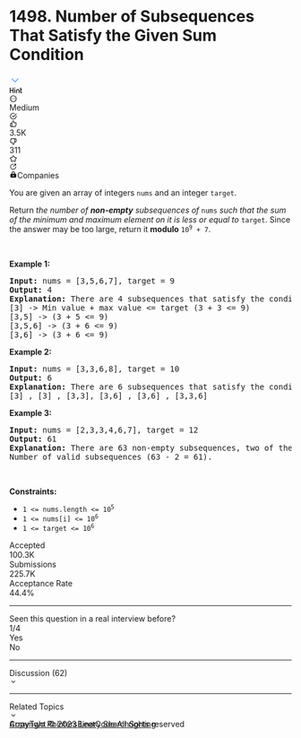 # 1498. Number of Subsequences That Satisfy the Given Sum Condition
<div class="flex h-full w-full flex-1 flex-col"><div id="big-omega-company-tags"><div id="big-omega-topbar"><div class="companyTagsContainer" style="overflow-x: scroll; flex-wrap: nowrap;"><div><svg version="1.1" id="icon" xmlns="http://www.w3.org/2000/svg" xmlns:xlink="http://www.w3.org/1999/xlink" x="0px" y="0px" viewBox="0 0 32 32" fill="#4087F1" xml:space="preserve" style="width: 20px;"><polygon points="16,22 6,12 7.4,10.6 16,19.2 24.6,10.6 26,12 "></polygon><rect id="_x3C_Transparent_Rectangle_x3E_" class="st0" fill="none" width="32" height="32"></rect></svg></div></div></div></div><div class="w-full px-5 pt-5"><div class="w-full"><div class="flex space-x-4"><div class="flex-1"><div class="flex h-full items-center"><span class="mr-2 text-label-1 dark:text-dark-label-1 text-lg font-medium"></span><div class="inline-flex min-h-[20px] items-center space-x-2 align-top mt-1"><div class="inline-flex items-center space-x-2"></div></div></div></div><div class="flex items-center"><div class="inline-flex gap-2 text-lg"><div class="popover-wrapper inline-block" data-headlessui-state=""><div><div id="headlessui-popover-button-:rlr:" aria-expanded="false" data-headlessui-state=""><div class="px-2 py-1 hover:text-blue-s dark:hover:text-dark-blue-s cursor-pointer rounded transition-colors text-gray-6 dark:text-dark-gray-6 hover:bg-fill-3 dark:hover:bg-dark-fill-3"><svg xmlns="http://www.w3.org/2000/svg" width="23" height="16" viewBox="0 0 23 16" fill="currentColor"><path d="M1.48535 3.08496C1.69271 3.08496 1.87256 3.15902 2.0249 3.30713C2.17725 3.45947 2.25342 3.64144 2.25342 3.85303V7.26807H5.77002V3.85303C5.77002 3.64144 5.84619 3.45947 5.99854 3.30713C6.15088 3.15902 6.33073 3.08496 6.53809 3.08496H6.55713C6.76449 3.08496 6.94434 3.15902 7.09668 3.30713C7.24902 3.45947 7.3252 3.64144 7.3252 3.85303V12.2319C7.3252 12.4478 7.24902 12.6276 7.09668 12.7715C6.94434 12.9238 6.76449 13 6.55713 13H6.53809C6.33073 13 6.15088 12.9238 5.99854 12.7715C5.84619 12.6276 5.77002 12.4478 5.77002 12.2319V8.81689H2.25342V12.2319C2.25342 12.4478 2.17725 12.6276 2.0249 12.7715C1.87256 12.9238 1.69271 13 1.48535 13H1.46631C1.25895 13 1.0791 12.9238 0.926758 12.7715C0.774414 12.6276 0.698242 12.4478 0.698242 12.2319V3.85303C0.698242 3.64144 0.774414 3.45947 0.926758 3.30713C1.0791 3.15902 1.25895 3.08496 1.46631 3.08496H1.48535ZM9.68018 5.6875C9.896 5.6875 10.0758 5.76367 10.2197 5.91602C10.3721 6.06836 10.4482 6.25033 10.4482 6.46191V12.2319C10.4482 12.4478 10.3721 12.6276 10.2197 12.7715C10.0758 12.9238 9.896 13 9.68018 13H9.66748C9.45589 13 9.27393 12.9238 9.12158 12.7715C8.96924 12.6276 8.89307 12.4478 8.89307 12.2319V6.46191C8.89307 6.25033 8.96924 6.06836 9.12158 5.91602C9.27393 5.76367 9.45589 5.6875 9.66748 5.6875H9.68018ZM9.67383 4.8623C9.42839 4.8623 9.21891 4.77555 9.04541 4.60205C8.87191 4.42855 8.78516 4.21908 8.78516 3.97363C8.78516 3.73242 8.87191 3.52507 9.04541 3.35156C9.21891 3.17806 9.42839 3.09131 9.67383 3.09131C9.91504 3.09131 10.1224 3.17806 10.2959 3.35156C10.4736 3.52083 10.5625 3.72819 10.5625 3.97363C10.5625 4.22331 10.4736 4.43278 10.2959 4.60205C10.1224 4.77555 9.91504 4.8623 9.67383 4.8623ZM13.5142 12.2319C13.5142 12.4478 13.438 12.6276 13.2856 12.7715C13.1333 12.9238 12.9535 13 12.7461 13H12.7271C12.5197 13 12.3398 12.9238 12.1875 12.7715C12.0352 12.6276 11.959 12.4478 11.959 12.2319V8.75977C11.959 7.91341 12.2594 7.18978 12.8604 6.58887C13.4613 5.98796 14.1849 5.6875 15.0312 5.6875C15.8734 5.6875 16.5949 5.98796 17.1958 6.58887C17.7967 7.18978 18.0972 7.91341 18.0972 8.75977V12.2319C18.0972 12.4478 18.021 12.6276 17.8687 12.7715C17.7248 12.9238 17.5449 13 17.3291 13H17.3164C17.1048 13 16.9229 12.9238 16.7705 12.7715C16.6182 12.6276 16.542 12.4478 16.542 12.2319V8.75977C16.542 8.34082 16.396 7.98324 16.104 7.68701C15.8078 7.39079 15.4502 7.24268 15.0312 7.24268C14.6081 7.24268 14.2484 7.39079 13.9521 7.68701C13.6602 7.98324 13.5142 8.34082 13.5142 8.75977V12.2319ZM20.1602 3.08496C20.3675 3.08496 20.5474 3.15902 20.6997 3.30713C20.8521 3.45947 20.9282 3.64144 20.9282 3.85303V5.6875H21.8804C22.0877 5.6875 22.2676 5.76367 22.4199 5.91602C22.5723 6.06836 22.6484 6.25033 22.6484 6.46191V6.47461C22.6484 6.69043 22.5723 6.87028 22.4199 7.01416C22.2676 7.1665 22.0877 7.24268 21.8804 7.24268H20.9282V11.0068C20.9282 11.1296 20.9705 11.2332 21.0552 11.3179C21.1398 11.4025 21.2456 11.4448 21.3726 11.4448H21.8804C22.0877 11.4448 22.2676 11.521 22.4199 11.6733C22.5723 11.8257 22.6484 12.0076 22.6484 12.2192V12.2319C22.6484 12.4478 22.5723 12.6276 22.4199 12.7715C22.2676 12.9238 22.0877 13 21.8804 13H21.3726C20.8224 13 20.3506 12.8053 19.957 12.416C19.5677 12.0225 19.373 11.5527 19.373 11.0068V3.85303C19.373 3.64144 19.4492 3.45947 19.6016 3.30713C19.7539 3.15902 19.9338 3.08496 20.1411 3.08496H20.1602Z"></path></svg></div></div></div></div><div class="popover-wrapper inline-block" data-headlessui-state=""><div><div id="headlessui-popover-button-:rle:" aria-expanded="false" data-headlessui-state=""><div class="cursor-pointer rounded p-[3px] text-gray-6 transition-colors dark:text-dark-gray-6 hover:bg-fill-3 dark:hover:bg-dark-fill-3"><svg xmlns="http://www.w3.org/2000/svg" viewBox="0 0 24 24" width="1em" height="1em" fill="currentColor"><path fill-rule="evenodd" d="M12 2c5.523 0 10 4.477 10 10s-4.477 10-10 10S2 17.523 2 12 6.477 2 12 2zm0 2a8 8 0 100 16 8 8 0 000-16zm-4.998 9.27a1.25 1.25 0 100-2.5 1.25 1.25 0 000 2.5zm6.25-1.25a1.25 1.25 0 11-2.5 0 1.25 1.25 0 012.5 0zm3.75 1.25a1.25 1.25 0 100-2.5 1.25 1.25 0 000 2.5z" clip-rule="evenodd"></path></svg></div></div></div></div></div></div></div><div class="mt-3 flex items-center space-x-4"><div class="text-yellow dark:text-dark-yellow inline-block text-sm font-medium capitalize leading-[22px]">Medium</div><div class="flex rounded p-[3px] text-lg transition-colors duration-200 text-green-s dark:text-dark-green-s"><svg xmlns="http://www.w3.org/2000/svg" viewBox="0 0 24 24" width="1em" height="1em" fill="currentColor"><path fill-rule="evenodd" d="M20 12.005v-.828a1 1 0 112 0v.829a10 10 0 11-5.93-9.14 1 1 0 01-.814 1.826A8 8 0 1020 12.005zM8.593 10.852a1 1 0 011.414 0L12 12.844l8.293-8.3a1 1 0 011.415 1.413l-9 9.009a1 1 0 01-1.415 0l-2.7-2.7a1 1 0 010-1.414z" clip-rule="evenodd"></path></svg></div><div class="flex items-center space-x-4"><div class="text-xstransition-colors flex cursor-pointer items-center space-x-1 rounded py-[3px] px-1 hover:bg-fill-3 dark:hover:bg-dark-fill-3 text-gray-6 dark:text-dark-gray-6"><div class="text-lg text-gray-6 dark:text-dark-gray-6"><svg xmlns="http://www.w3.org/2000/svg" viewBox="0 0 24 24" width="1em" height="1em" fill="currentColor"><path fill-rule="evenodd" d="M7.04 9.11l3.297-7.419a1 1 0 01.914-.594 3.67 3.67 0 013.67 3.671V7.33h4.028a2.78 2.78 0 012.78 3.2l-1.228 8.01a2.778 2.778 0 01-2.769 2.363H5.019a2.78 2.78 0 01-2.78-2.78V11.89a2.78 2.78 0 012.78-2.78H7.04zm-2.02 2a.78.78 0 00-.781.78v6.232c0 .431.35.78.78.78H6.69V11.11H5.02zm12.723 7.793a.781.781 0 00.781-.666l1.228-8.01a.78.78 0 00-.791-.898h-5.04a1 1 0 01-1-1V4.77c0-.712-.444-1.32-1.07-1.56L8.69 10.322v8.58h9.053z" clip-rule="evenodd"></path></svg></div><div class="text-xs">3.5K</div></div><div class="text-xstransition-colors flex cursor-pointer items-center space-x-1 rounded py-[3px] px-1 hover:bg-fill-3 dark:hover:bg-dark-fill-3 text-gray-6 dark:text-dark-gray-6"><div class="text-lg text-gray-6 dark:text-dark-gray-6"><svg xmlns="http://www.w3.org/2000/svg" viewBox="0 0 24 24" width="1em" height="1em" fill="currentColor"><path fill-rule="evenodd" d="M13.663 22.309a1 1 0 01-.914.594 3.67 3.67 0 01-3.67-3.671V16.67H5.05a2.78 2.78 0 01-2.78-3.2l1.228-8.01a2.778 2.778 0 012.769-2.364H18.98a2.78 2.78 0 012.78 2.781v6.232a2.78 2.78 0 01-2.78 2.78H16.96l-3.297 7.419zm5.318-9.419a.78.78 0 00.78-.78V5.878a.78.78 0 00-.78-.78H17.31v7.792h1.67zM6.257 5.097a.781.781 0 00-.781.666l-1.229 8.01a.78.78 0 00.792.898h5.04a1 1 0 011 1v3.56c0 .712.443 1.32 1.07 1.56l3.16-7.113v-8.58H6.258z" clip-rule="evenodd"></path></svg></div><div class="text-xs">311</div></div></div><div class="popover-wrapper inline-block" data-headlessui-state=""><div><div id="headlessui-popover-button-:rll:" aria-expanded="false" data-headlessui-state=""><div><div class="flex h-full cursor-pointer items-center rounded p-[3px] text-lg transition-colors hover:bg-fill-3 dark:hover:bg-dark-fill-3 text-gray-6 dark:text-dark-gray-6"><svg xmlns="http://www.w3.org/2000/svg" viewBox="0 0 24 24" width="1em" height="1em" fill="currentColor"><path fill-rule="evenodd" d="M11.394 2.074a2.5 2.5 0 011.212 0c.723.181 1.185.735 1.526 1.262.342.528.703 1.259 1.131 2.127l.392.795c.302.61.348.667.386.7a.502.502 0 00.086.063c.043.025.11.052.786.15l.877.128c.958.139 1.764.256 2.372.418.606.162 1.276.43 1.671 1.062a2.5 2.5 0 01.375 1.152c.052.744-.333 1.354-.728 1.841-.397.489-.98 1.058-1.674 1.733l-.634.619c-.489.476-.527.537-.548.583a.506.506 0 00-.033.101c-.01.05-.015.122.1.794l.15.873c.164.954.302 1.758.335 2.386.034.627-.014 1.346-.493 1.918a2.5 2.5 0 01-.98.712c-.692.279-1.39.102-1.976-.124-.588-.226-1.309-.605-2.165-1.056l-.785-.412c-.603-.317-.674-.335-.724-.34a.496.496 0 00-.106 0c-.05.005-.12.023-.724.34l-.785.412c-.856.45-1.577.83-2.165 1.056-.585.226-1.284.403-1.976.124a2.501 2.501 0 01-.98-.712c-.48-.572-.527-1.291-.493-1.918.033-.628.171-1.431.335-2.386l.15-.873c.115-.672.11-.745.1-.794a.5.5 0 00-.033-.101c-.02-.046-.06-.107-.548-.583l-.634-.619c-.694-.675-1.277-1.244-1.674-1.733-.395-.487-.78-1.097-.728-1.841a2.5 2.5 0 01.375-1.152c.395-.633 1.065-.9 1.67-1.062.61-.162 1.415-.28 2.373-.418l.877-.128c.675-.098.743-.125.786-.15a.5.5 0 00.086-.062c.038-.034.084-.09.386-.701l.392-.795c.428-.868.789-1.599 1.131-2.127.341-.527.803-1.08 1.526-1.262zm.493 1.939c-.023.013-.132.089-.34.41-.271.418-.58 1.042-1.045 1.982l-.364.738-.05.103c-.213.434-.428.872-.788 1.197a2.5 2.5 0 01-.43.312c-.42.241-.903.31-1.381.379a52.6 52.6 0 00-.114.016l-.815.119c-1.037.15-1.725.252-2.207.38-.37.099-.476.18-.495.197a.5.5 0 00-.07.216c.005.025.044.153.285.45.314.386.811.874 1.562 1.605l.59.575.082.08c.346.336.697.676.895 1.118.072.162.127.332.164.506.1.474.016.955-.067 1.431l-.02.113-.138.811c-.178 1.033-.294 1.72-.32 2.217-.02.382.023.508.034.532.05.058.113.103.183.133.026.003.16.006.516-.132.465-.18 1.082-.502 2.01-.99l.728-.382.102-.054c.427-.226.859-.454 1.34-.505.177-.02.355-.02.532 0 .481.051.913.28 1.34.505l.102.054.728.383c.928.487 1.545.81 2.01.99.357.137.49.134.516.13a.499.499 0 00.183-.132c.01-.024.055-.15.034-.532-.026-.497-.142-1.184-.32-2.217l-.139-.81-.02-.114c-.082-.476-.166-.957-.066-1.431.037-.174.092-.344.164-.506.198-.442.549-.782.895-1.118a20.8 20.8 0 00.083-.08l.59-.575c.75-.731 1.247-1.219 1.561-1.606.241-.296.28-.424.285-.45a.5.5 0 00-.07-.215c-.02-.017-.126-.098-.495-.196-.482-.129-1.17-.23-2.207-.381l-.815-.119-.113-.016c-.479-.068-.963-.138-1.382-.379a2.5 2.5 0 01-.43-.312c-.36-.325-.575-.763-.788-1.197a31.757 31.757 0 00-.05-.103l-.364-.738c-.464-.94-.774-1.564-1.045-1.982-.208-.321-.317-.397-.34-.41a.5.5 0 00-.226 0zm8.326 6.044v.002-.002zm-3.246 9.575h-.002.002zm-9.934 0h.002-.002zm-3.246-9.575v.002-.002z" clip-rule="evenodd"></path></svg></div></div></div></div></div><div class="popover-wrapper inline-block" data-headlessui-state=""><div><div id="headlessui-popover-button-:rlo:" aria-expanded="false" data-headlessui-state=""><div class="flex h-full cursor-pointer items-center rounded p-[3px] text-lg text-dark-gray-6 transition-colors dark:text-dark-gray-6 hover:bg-fill-3 dark:hover:bg-dark-fill-3"><svg xmlns="http://www.w3.org/2000/svg" viewBox="0 0 24 24" width="1em" height="1em" fill="currentColor"><path fill-rule="evenodd" d="M11.5 5.5a7 7 0 107 7 1 1 0 112 0 9 9 0 11-9-9 1 1 0 110 2z" clip-rule="evenodd"></path><path fill-rule="evenodd" d="M20.207 3.793a1 1 0 010 1.414l-7 7a1 1 0 01-1.414-1.414l7-7a1 1 0 011.414 0z" clip-rule="evenodd"></path><path fill-rule="evenodd" d="M14.5 4.5a1 1 0 011-1h4a1 1 0 011 1v4a1 1 0 11-2 0v-3h-3a1 1 0 01-1-1z" clip-rule="evenodd"></path></svg></div></div></div></div></div></div></div><div class="px-5 pt-3"><div class="relative"><div class="inline-block"><div class="transition-colors flex cursor-pointer items-center space-x-1.5 rounded-[21px] px-2 py-1 text-xs hover:bg-opacity-20 bg-fill-3 dark:bg-dark-fill-3 text-label-2 dark:text-dark-label-2 hover:bg-fill-2 dark:hover:bg-dark-fill-2"><svg xmlns="http://www.w3.org/2000/svg" viewBox="0 0 24 24" width="1em" height="1em" fill="currentColor" class="text-brand-orange dark:text-dark-brand-orange"><path fill-rule="evenodd" d="M7 8v2H6a3 3 0 00-3 3v6a3 3 0 003 3h12a3 3 0 003-3v-6a3 3 0 00-3-3h-1V8A5 5 0 007 8zm8 0v2H9V8a3 3 0 116 0zm-3 6a2 2 0 100 4 2 2 0 000-4z" clip-rule="evenodd"></path></svg><span>Companies</span></div></div></div></div><div class="px-5 pt-4"><div class="flex"></div><div class="_1l1MA" data-track-load="description_content"><p>You are given an array of integers <code>nums</code> and an integer <code>target</code>.</p>

<p>Return <em>the number of <strong>non-empty</strong> subsequences of </em><code>nums</code><em> such that the sum of the minimum and maximum element on it is less or equal to </em><code>target</code>. Since the answer may be too large, return it <strong>modulo</strong> <code>10<sup>9</sup> + 7</code>.</p>

<p>&nbsp;</p>
<p><strong class="example">Example 1:</strong></p>

<pre><strong>Input:</strong> nums = [3,5,6,7], target = 9
<strong>Output:</strong> 4
<strong>Explanation:</strong> There are 4 subsequences that satisfy the condition.
[3] -&gt; Min value + max value &lt;= target (3 + 3 &lt;= 9)
[3,5] -&gt; (3 + 5 &lt;= 9)
[3,5,6] -&gt; (3 + 6 &lt;= 9)
[3,6] -&gt; (3 + 6 &lt;= 9)
</pre>

<p><strong class="example">Example 2:</strong></p>

<pre><strong>Input:</strong> nums = [3,3,6,8], target = 10
<strong>Output:</strong> 6
<strong>Explanation:</strong> There are 6 subsequences that satisfy the condition. (nums can have repeated numbers).
[3] , [3] , [3,3], [3,6] , [3,6] , [3,3,6]
</pre>

<p><strong class="example">Example 3:</strong></p>

<pre><strong>Input:</strong> nums = [2,3,3,4,6,7], target = 12
<strong>Output:</strong> 61
<strong>Explanation:</strong> There are 63 non-empty subsequences, two of them do not satisfy the condition ([6,7], [7]).
Number of valid subsequences (63 - 2 = 61).
</pre>

<p>&nbsp;</p>
<p><strong>Constraints:</strong></p>

<ul>
	<li><code>1 &lt;= nums.length &lt;= 10<sup>5</sup></code></li>
	<li><code>1 &lt;= nums[i] &lt;= 10<sup>6</sup></code></li>
	<li><code>1 &lt;= target &lt;= 10<sup>6</sup></code></li>
</ul>
</div></div><div class="px-5 py-3 pt-[38px]"><div class="flex h-full flex-wrap items-center"><div class="mr-4 flex items-center space-x-2.5"><div class="text-label-2 dark:text-dark-label-2 text-xs">Accepted</div><div class="text-label-1 dark:text-dark-label-1 text-sm font-medium">100.3K</div></div><div class="bg-divider-2 dark:bg-dark-divider-2 h-full w-px border-divider-1 dark:border-dark-divider-1 mr-4 max-h-[14px]"></div><div class="mr-4 flex items-center space-x-2.5"><div class="text-label-2 dark:text-dark-label-2 text-xs">Submissions</div><div class="text-label-1 dark:text-dark-label-1 text-sm font-medium">225.7K</div></div><div class="bg-divider-2 dark:bg-dark-divider-2 h-full w-px border-divider-1 dark:border-dark-divider-1 mr-4 max-h-[14px]"></div><div class="mr-4 flex items-center space-x-2.5"><div class="text-label-2 dark:text-dark-label-2 text-xs">Acceptance Rate</div><div class="text-label-1 dark:text-dark-label-1 text-sm font-medium"><span class="text-md font-medium">44.4%</span></div></div></div></div><hr class="border-divider-3 dark:border-dark-divider-3 mx-5"><div class="px-5 py-3"><div><div class="mb-2 flex items-center space-x-4"><div class="text-label-2 dark:text-dark-label-2 text-md">Seen this question in a real interview before?</div><div class="text-label-3 dark:text-dark-label-3 text-md font-medium">1/4</div></div><div class="flex"><div class="py-1 px-2 cursor-pointer text-xs mr-3 rounded-[12px] text-label-2 dark:text-dark-label-2 bg-fill-3 dark:bg-dark-fill-3 hover:bg-fill-2 dark:hover:bg-dark-fill-2" data-has-seen="true">Yes</div><div class="py-1 px-2 cursor-pointer text-xs mr-3 rounded-[12px] text-label-2 dark:text-dark-label-2 bg-fill-3 dark:bg-dark-fill-3 hover:bg-fill-2 dark:hover:bg-dark-fill-2">No</div></div></div></div><hr class="border-divider-3 dark:border-dark-divider-3 mx-5"><div class="px-0 py-3"><div class="flex flex-col"><div class="group flex cursor-pointer items-center transition-colors text-label-2 dark:text-dark-label-2 hover:text-label-1 dark:hover:text-dark-label-1 px-5"><div class="flex-1 text-sm leading-[22px]">Discussion (62)</div><div class="text-[24px] transition-colors text-gray-4 dark:text-dark-gray-4 group-hover:text-gray-5 dark:group-hover:text-dark-gray-5"><svg xmlns="http://www.w3.org/2000/svg" viewBox="0 0 24 24" width="1em" height="1em" fill="currentColor"><path fill-rule="evenodd" d="M16.293 9.293a1 1 0 111.414 1.414l-5 5a1 1 0 01-1.414 0l-5-5a1 1 0 011.414-1.414L12 13.586l4.293-4.293z" clip-rule="evenodd"></path></svg></div></div><div class="overflow-hidden transition-all duration-500" style="height: 0px;"><div class="w-full overflow-y-auto bg-layer-1 dark:bg-dark-layer-1"></div></div></div></div><hr class="border-divider-3 dark:border-dark-divider-3 mx-5"><div class="px-5 py-3"><div class="flex flex-col"><div class="group flex cursor-pointer items-center transition-colors text-label-2 dark:text-dark-label-2 hover:text-label-1 dark:hover:text-dark-label-1"><div class="flex-1 text-sm leading-[22px]">Related Topics</div><div class="text-[24px] transition-colors text-gray-4 dark:text-dark-gray-4 group-hover:text-gray-5 dark:group-hover:text-dark-gray-5"><svg xmlns="http://www.w3.org/2000/svg" viewBox="0 0 24 24" width="1em" height="1em" fill="currentColor"><path fill-rule="evenodd" d="M16.293 9.293a1 1 0 111.414 1.414l-5 5a1 1 0 01-1.414 0l-5-5a1 1 0 011.414-1.414L12 13.586l4.293-4.293z" clip-rule="evenodd"></path></svg></div></div><div class="overflow-hidden transition-all duration-500" style="height: 0px;"><div class="mt-2 flex flex-wrap gap-y-3"><a class="mr-4 rounded-xl py-1 px-2 text-xs transition-colors text-label-2 dark:text-dark-label-2 hover:text-label-2 dark:hover:text-dark-label-2 bg-fill-3 dark:bg-dark-fill-3 hover:bg-fill-2 dark:hover:bg-dark-fill-2" href="/tag/array/">Array</a><a class="mr-4 rounded-xl py-1 px-2 text-xs transition-colors text-label-2 dark:text-dark-label-2 hover:text-label-2 dark:hover:text-dark-label-2 bg-fill-3 dark:bg-dark-fill-3 hover:bg-fill-2 dark:hover:bg-dark-fill-2" href="/tag/two-pointers/">Two Pointers</a><a class="mr-4 rounded-xl py-1 px-2 text-xs transition-colors text-label-2 dark:text-dark-label-2 hover:text-label-2 dark:hover:text-dark-label-2 bg-fill-3 dark:bg-dark-fill-3 hover:bg-fill-2 dark:hover:bg-dark-fill-2" href="/tag/binary-search/">Binary Search</a><a class="mr-4 rounded-xl py-1 px-2 text-xs transition-colors text-label-2 dark:text-dark-label-2 hover:text-label-2 dark:hover:text-dark-label-2 bg-fill-3 dark:bg-dark-fill-3 hover:bg-fill-2 dark:hover:bg-dark-fill-2" href="/tag/sorting/">Sorting</a></div></div></div></div><div class="mt-auto px-5 pt-8 pb-2.5"><div class="text-label-2 dark:text-dark-label-2 text-xs">Copyright ©️ 2023 LeetCode All rights reserved</div></div></div>
